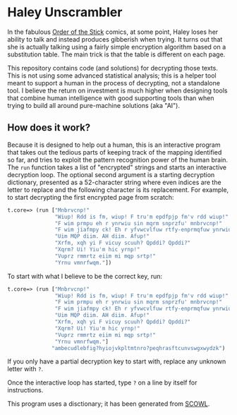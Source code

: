 # Haley Unscrambler

In the fabulous [Order of the Stick](http://www.giantitp.com/comics/oots.html)
comics, at some point, Haley loses her ability to talk and instead produces
gibberish when trying. It turns out that she is actually talking using a fairly
simple encryption algorithm based on a substitution table. The main trick is
that the table is different on each page.

This repository contains code (and solutions) for decrypting those texts. This
is not using some advanced statistical analysis; this is a helper tool meant to
support a human in the process of decrypting, not a standalone tool. I believe
the return on investment is much higher when designing tools that combine human
intelligence with good supporting tools than when trying to build all around
pure-machine solutions (aka "AI").

## How does it work?

Because it is designed to help out a human, this is an interactive program that
takes out the tedious parts of keeping track of the mapping identified so far,
and tries to exploit the pattern recognition power of the human brain. The
`run` function takes a list of "encrypted" strings and starts an interactive
decryption loop. The optional second argument is a starting decryption
dictionary, presented as a 52-character string where even indices are the
letter to replace and the following character is its replacement. For example,
to start decrypting the first encrypted page from scratch:

```clojure
t.core=> (run ["Mnbrvcnp!"
               "Wiup! Rdd is fm, wiup! F tru'm epdfpjp fm'v rdd wiup!"
               "F wim prmpu eh r ynrwiu sin mqrm snprzfu' mnbrvcnp!"
               "F wim jiafmpy ck! Eh r yfvwcvlfuw rtfy-enprmqfuw ynrwiu! Ruy uix fm'v WIUP!"
               "Uim MQP diim. AH diim. Afup!"
               "Xrfm, xqh yi F vicuy scuuh? Qpddi? Qpddi?"
               "Xqrm? Ui! Yiu'm hic yrnp!"
               "Vuprz rmmrtz eiim mi mqp srtp!"
               "Yrnu vmnrfwqm."])
```

To start with what I believe to be the correct key, run:

```clojure
t.core=> (run ["Mnbrvcnp!"
               "Wiup! Rdd is fm, wiup! F tru'm epdfpjp fm'v rdd wiup!"
               "F wim prmpu eh r ynrwiu sin mqrm snprzfu' mnbrvcnp!"
               "F wim jiafmpy ck! Eh r yfvwcvlfuw rtfy-enprmqfuw ynrwiu! Ruy uix fm'v WIUP!"
               "Uim MQP diim. AH diim. Afup!"
               "Xrfm, xqh yi F vicuy scuuh? Qpddi? Qpddi?"
               "Xqrm? Ui! Yiu'm hic yrnp!"
               "Vuprz rmmrtz eiim mi mqp srtp!"
               "Yrnu vmnrfwqm."]
              "ambecudlebfig?hyiojvkpltmtnro?peqhrasftcunvswgxwydzk")
```

If you only have a partial decryption key to start with, replace any unknown
letter with `?`.

Once the interactive loop has started, type `?` on a line by itself for
instructions.

This program uses a disctionary; it has been generated from
[SCOWL](http://app.aspell.net/create).
